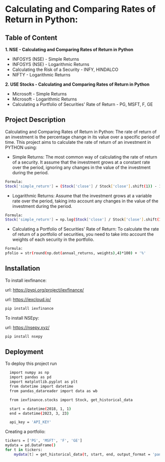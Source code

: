 
# Calculating and Comparing Rates of Return in Python:





## Table of Content

**1. NSE - Calculating and Comparing Rates of Return in Python**
 - INFOSYS (NSE) - Simple Returns
 - INFOSYS (NSE) - Logarithmic Returns
  - Calculating the Risk of a Security - INFY, HINDALCO
   - NIFTY - Logarithmic Returns

**2. USE Stocks - Calculating and Comparing Rates of Return in Python**
 - Microsoft - Simple Returns
  - Microsoft - Logarithmic Returns
   - Calculating a Portfolio of Securities' Rate of Return - PG, MSFT, F, GE
## Project Description

Calculating and Comparing Rates of Return in Python:
The rate of return of an investment is the percentage change in its value over a specific period of time. This project aims to calculate the rate of return of an investment in PYTHON using:
 - Simple Returns: The most common way of calculating the rate of return of a security. It assume that the investment grows at a constant rate over the period, ignoring any changes in the value of the investment during the period.

```bash
Formula:
Stock['simple_return'] = (Stock['close'] / Stock['close'].shift(1)) - 1
```

 - Logarithmic Returns: Assume that the investment grows at a variable rate over the period, taking into account any changes in the value of the investment during the period.

 ```bash
Formula:
Stock['simple_return'] = np.log(Stock['close'] / Stock['close'].shift(1))
```

 - Calculating a Portfolio of Securities' Rate of Return: To calculate the rate of return of a portfolio of securities, you need to take into account the weights of each security in the portfolio.

  ```bash
Formula:
pfolio = str(round(np.dot(annual_returns, weights),4)*100) + '%'
```
## Installation

To install iexfinance:

url: <https://pypi.org/project/iexfinance/>

url: <https://iexcloud.io/>
```bash
pip install iexfinance
```
To install NSEpy:

url: <https://nsepy.xyz/>
```bash
pip install nsepy
```
## Deployment

To deploy this project run

```bash
  import numpy as np
  import pandas as pd
  import matplotlib.pyplot as plt
  from datetime import datetime
  from pandas_datareader import data as wb
```

```bash
  from iexfinance.stocks import Stock, get_historical_data

  start = datetime(2018, 1, 1)
  end = datetime(2023, 3, 23)

  api_key = 'API_KEY'
```

Creating a portfolio:
```bash
tickers = ['PG', 'MSFT', 'F', 'GE']
mydata = pd.DataFrame()
for t in tickers:
    mydata[t] = get_historical_data(t, start, end, output_format = 'pandas', token=api_key)['close']
```

